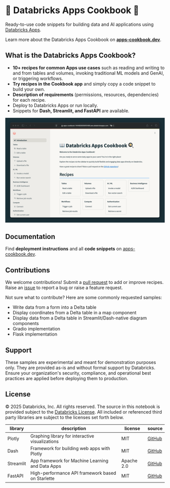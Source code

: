 # 📖 Databricks Apps Cookbook 🍳

Ready-to-use code snippets for building data and AI applications using [Databricks Apps](https://docs.databricks.com/en/dev-tools/databricks-apps/index.html).

Learn more about the Databricks Apps Cookbook on **[apps-cookbook.dev](https://apps-cookbook.dev/)**.

## What is the Databricks Apps Cookbook?

- **10+ recipes for common Apps use cases** such as reading and writing to and from tables and volumes, invoking traditional ML models and GenAI, or triggering workflows.
- **Try recipes in the Cookbook app** and simply copy a code snippet to build your own.
- **Description of requirements** (permissions, resources, dependencies) for each recipe.
- Deploy to Databricks Apps or run locally.
- Snippets for **Dash, Streamlit, and FastAPI** are available.

![Databricks Apps Cookbook](docs/docs/assets/demo.gif)

## Documentation

Find **deployment instructions** and all **code snippets** on [apps-cookbook.dev](https://apps-cookbook.dev/).

## Contributions

We welcome contributions! Submit a [pull request](https://github.com/pbv0/databricks-apps-cookbook/pulls) to add or improve recipes. Raise an [issue](https://github.com/pbv0/databricks-apps-cookbook/issues) to report a bug or raise a feature request.

Not sure what to contribute? Here are some commonly requested samples:

- Write data from a form into a Delta table
- Display coordinates from a Delta table in a map component
- Display data from a Delta table in Streamlit/Dash-native diagram components
- Gradio implementation
- Flask implementation

## Support

These samples are experimental and meant for demonstration purposes only. They are provided as-is and without formal support by Databricks. Ensure your organization's security, compliance, and operational best practices are applied before deploying them to production.


## License

&copy; 2025 Databricks, Inc. All rights reserved. The source in this notebook is provided subject to the [Databricks License](https://databricks.com/db-license-source).  All included or referenced third party libraries are subject to the licenses set forth below.

| library   | description                                       | license     | source                                              |
|-----------|---------------------------------------------------|-------------|-----------------------------------------------------|
| Plotly    | Graphing library for interactive visualizations   | MIT         | [GitHub](https://github.com/plotly/plotly.py)       |
| Dash      | Framework for building web apps with Plotly       | MIT         | [GitHub](https://github.com/plotly/dash)            |
| Streamlit | App framework for Machine Learning and Data Apps  | Apache 2.0  | [GitHub](https://github.com/streamlit/streamlit)    |
| FastAPI   | High-performance API framework based on Starlette | MIT         | [GitHub](https://github.com/tiangolo/fastapi)       |
